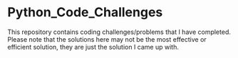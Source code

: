 # Python_Code_Challenges

This repository contains coding challenges/problems that I have completed. Please note that the solutions here may not be the most effective or efficient solution, they are just the solution I came up with. 
